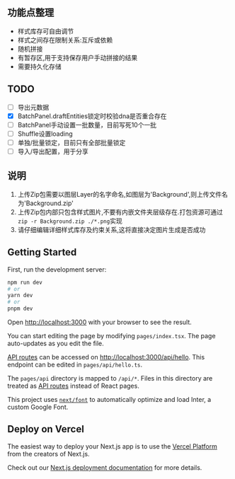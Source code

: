 ## 功能点整理

+ 样式库存可自由调节
+ 样式之间存在限制关系:互斥或依赖
+ 随机拼接
+ 有暂存区,用于支持保存用户手动拼接的结果
+ 需要持久化存储

## TODO

+ [ ] 导出元数据
+ [x] BatchPanel.draftEntities锁定时校验dna是否重合存在
+ [ ] BatchPanel手动设置一批数量，目前写死10个一批
+ [ ] Shuffle设置loading
+ [ ] 单独/批量锁定，目前只有全部批量锁定
+ [ ] 导入/导出配置，用于分享

## 说明

1. 上传Zip包需要以图层Layer的名字命名,如图层为'Background',则上传文件名为'Background.zip'
2. 上传Zip包内部只包含样式图片,不要有内嵌文件夹层级存在.打包资源可通过`zip -r Background.zip ./*.png`实现
3. 请仔细编辑详细样式库存及约束关系,这将直接决定图片生成是否成功

## Getting Started

First, run the development server:

```bash
npm run dev
# or
yarn dev
# or
pnpm dev
```

Open [http://localhost:3000](http://localhost:3000) with your browser to see the result.

You can start editing the page by modifying `pages/index.tsx`. The page auto-updates as you edit the file.

[API routes](https://nextjs.org/docs/api-routes/introduction) can be accessed on [http://localhost:3000/api/hello](http://localhost:3000/api/hello). This endpoint can be edited in `pages/api/hello.ts`.

The `pages/api` directory is mapped to `/api/*`. Files in this directory are treated as [API routes](https://nextjs.org/docs/api-routes/introduction) instead of React pages.

This project uses [`next/font`](https://nextjs.org/docs/basic-features/font-optimization) to automatically optimize and load Inter, a custom Google Font.

## Deploy on Vercel

The easiest way to deploy your Next.js app is to use the [Vercel Platform](https://vercel.com/new?utm_medium=default-template&filter=next.js&utm_source=create-next-app&utm_campaign=create-next-app-readme) from the creators of Next.js.

Check out our [Next.js deployment documentation](https://nextjs.org/docs/deployment) for more details.
